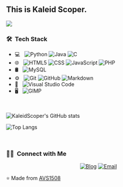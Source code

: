 ## This is Kaleid Scoper.

<img src="[https://raw.githubusercontent.com/AVS1508/AVS1508/master/assets/Aditya%20Vikram%20Singh%20Banner.png](https://testgames.me/wp-content/uploads/2024/08/img_2242_5b36b05a0b3fd2ca353b24fafb07036c.png)">

<h3> 🛠 &nbsp;Tech Stack</h3>

- 💻 &nbsp;
  ![Python](https://img.shields.io/badge/-Python-333333?style=flat&logo=python)
  ![Java](https://img.shields.io/badge/-Java-333333?style=flat&logo=Java&logoColor=007396)
  ![C](https://img.shields.io/badge/C-00599C?style=for-the-badge&logo=c&logoColor=white)
- 🌐 &nbsp;
  ![HTML5](https://img.shields.io/badge/-HTML5-333333?style=flat&logo=HTML5)
  ![CSS](https://img.shields.io/badge/-CSS-333333?style=flat&logo=CSS3&logoColor=1572B6)
  ![JavaScript](https://img.shields.io/badge/-JavaScript-333333?style=flat&logo=javascript)
  ![PHP](https://img.shields.io/badge/PHP-777BB4?style=for-the-badge&logo=php&logoColor=white)
- 🛢 &nbsp;
  ![MySQL](https://img.shields.io/badge/-MySQL-333333?style=flat&logo=mysql)
- ⚙️ &nbsp;
  ![Git](https://img.shields.io/badge/-Git-333333?style=flat&logo=git)
  ![GitHub](https://img.shields.io/badge/-GitHub-333333?style=flat&logo=github)
  ![Markdown](https://img.shields.io/badge/-Markdown-333333?style=flat&logo=markdown)
- 🔧 &nbsp;
  ![Visual Studio Code](https://img.shields.io/badge/-Visual%20Studio%20Code-333333?style=flat&logo=visual-studio-code&logoColor=007ACC)
- 🖥 &nbsp;
  ![GIMP](https://img.shields.io/badge/gimp-5C5543?style=for-the-badge&logo=gimp&logoColor=white)

<br/>

![KaleidScoper's GitHub stats](https://github-readme-stats.vercel.app/api?username=KaleidScoper&show_icons=true&theme=tokyonight)

![Top Langs](https://github-readme-stats.vercel.app/api/top-langs/?username=all-smile&layout=compact&theme=tokyonight)

<br/>

<h3> 🤝🏻 &nbsp;Connect with Me </h3>

<p align="center">
<a href="https://testgames.me/"><img alt="Blog" src="https://img.shields.io/badge/Website-www.adityavsingh.com-blue?style=flat-square&logo=google-chrome"></a>
<a href="kaleided.scoper@gmail.com"><img alt="Email" src="https://img.shields.io/badge/Email-avsingh@umass.edu-blue?style=flat-square&logo=gmail"></a>
</p>

⭐️ Made from [AVS1508](https://github.com/AVS1508)
